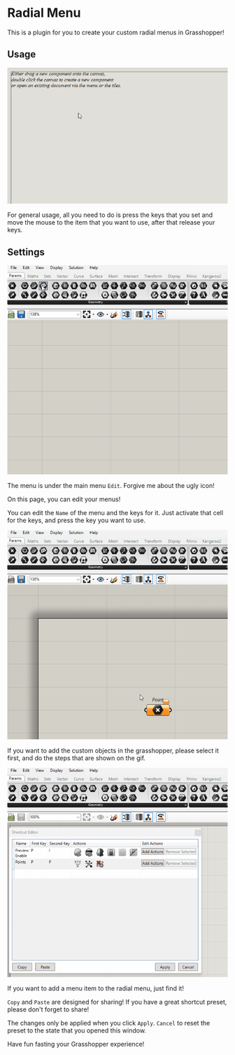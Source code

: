 # Radial Menu

This is a plugin for you to create your custom radial menus in Grasshopper!

## Usage

![](Gifs/Usage.gif)

For general usage, all you need to do is press the keys that you set and move the mouse to the item that you want to use, after that release your keys.

## Settings

![](Gifs/Menu.gif)

The menu is under the main menu `Edit`. Forgive me about the ugly icon!

On this page, you can edit your menus!

You can edit the `Name` of the menu and the keys for it. Just activate that cell for the keys, and press the key you want to use.

![](Gifs/AddObject.gif)

If you want to add the custom objects in the grasshopper, please select it first, and do the steps that are shown on the gif.

![](Gifs/AddMenuItemAndDelete.gif)

If you want to add a menu item to the radial menu, just find it!

`Copy` and `Paste` are designed for sharing! If you have a great shortcut preset, please don't forget to share!

The changes only be applied when you click `Apply`. `Cancel` to reset the preset to the state that you opened this window.

Have fun fasting your Grasshopper experience!